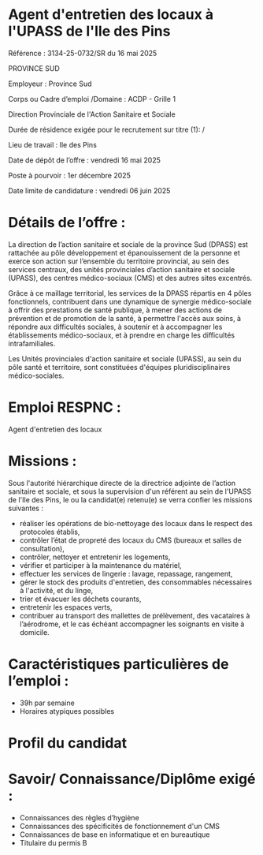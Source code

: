 # Agent d'entretien des locaux à l'UPASS de l'Ile des Pins

Référence : 3134-25-0732/SR du 16 mai 2025

PROVINCE SUD

Employeur : Province Sud

Corps ou Cadre d’emploi /Domaine : ACDP - Grille 1

Direction Provinciale de l'Action Sanitaire et Sociale

Durée de résidence exigée pour le recrutement sur titre (1): /

Lieu de travail : Ile des Pins

Date de dépôt de l’offre : vendredi 16 mai 2025

Poste à pourvoir : 1er décembre 2025

Date limite de candidature : vendredi 06 juin 2025

# Détails de l’offre :

La direction de l’action sanitaire et sociale de la province Sud (DPASS) est rattachée au pôle développement et épanouissement de la personne et exerce son action sur l’ensemble du territoire provincial, au sein des services centraux, des unités provinciales d’action sanitaire et sociale (UPASS), des centres médico-sociaux (CMS) et des autres sites excentrés.

Grâce à ce maillage territorial, les services de la DPASS répartis en 4 pôles fonctionnels, contribuent dans une dynamique de synergie médico-sociale à offrir des prestations de santé publique, à mener des actions de prévention et de promotion de la santé, à permettre l'accès aux soins, à répondre aux difficultés sociales, à soutenir et à accompagner les établissements médico-sociaux, et à prendre en charge les difficultés intrafamiliales.

Les Unités provinciales d'action sanitaire et sociale (UPASS), au sein du pôle santé et territoire, sont constituées d'équipes pluridisciplinaires médico-sociales.

# Emploi RESPNC :

Agent d'entretien des locaux

# Missions :

Sous l'autorité hiérarchique directe de la directrice adjointe de l’action sanitaire et sociale, et sous la supervision d'un référent au sein de l'UPASS de l'Ile des Pins, le ou la candidat(e) retenu(e) se verra confier les missions suivantes :

- réaliser les opérations de bio-nettoyage des locaux dans le respect des protocoles établis,
- contrôler l’état de propreté des locaux du CMS (bureaux et salles de consultation),
- contrôler, nettoyer et entretenir les logements,
- vérifier et participer à la maintenance du matériel,
- effectuer les services de lingerie : lavage, repassage, rangement,
- gérer le stock des produits d'entretien, des consommables nécessaires à l'activité, et du linge,
- trier et évacuer les déchets courants,
- entretenir les espaces verts,
- contribuer au transport des mallettes de prélèvement, des vacataires à l’aérodrome, et le cas échéant accompagner les soignants en visite à domicile.

# Caractéristiques particulières de l’emploi :

- 39h par semaine
- Horaires atypiques possibles

# Profil du candidat

# Savoir/ Connaissance/Diplôme exigé :

- Connaissances des règles d’hygiène
- Connaissances des spécificités de fonctionnement d'un CMS
- Connaissances de base en informatique et en bureautique
- Titulaire du permis B